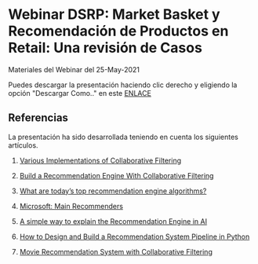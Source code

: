 # Webinar DSRP: Market Basket y Recomendación de Productos en Retail: Una revisión de Casos

Materiales del Webinar del 25-May-2021

Puedes descargar la presentación haciendo clic derecho y eligiendo la opción "Descargar Como.." en este [ENLACE](docs/Recomendacion_Productos.pdf)



## Referencias

La presentación ha sido desarrollada teniendo en cuenta los siguientes artículos.

1. [Various Implementations of Collaborative Filtering](https://towardsdatascience.com/various-implementations-of-collaborative-filtering-100385c6dfe0)

2. [Build a Recommendation Engine With Collaborative Filtering](https://realpython.com/build-recommendation-engine-collaborative-filtering/)

3. [What are today’s top recommendation engine algorithms?](https://itnext.io/what-are-the-top-recommendation-engine-algorithms-used-nowadays-646f588ce639)

4. [Microsoft: Main Recommenders](https://github.com/microsoft/recommenders)

5. [A simple way to explain the Recommendation Engine in AI](https://medium.com/voice-tech-podcast/a-simple-way-to-explain-the-recommendation-engine-in-ai-d1a609f59d97)

6. [How to Design and Build a Recommendation System Pipeline in Python](https://www.youtube.com/watch?v=v_mONWiFv0k&ab_channel=PyConCanada)

7. [Movie Recommendation System with Collaborative Filtering](https://www.youtube.com/watch?v=3ecNC-So0r4)
